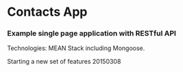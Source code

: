 # Contacts App

### Example single page application with RESTful API

Technologies: MEAN Stack including Mongoose.

Starting a new set of features 20150308